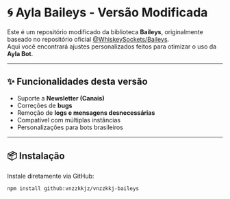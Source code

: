 # 🌀 Ayla Baileys - Versão Modificada

Este é um repositório modificado da biblioteca **Baileys**, originalmente baseado no repositório oficial [@WhiskeySockets/Baileys](https://github.com/WhiskeySockets/Baileys).  
Aqui você encontrará ajustes personalizados feitos para otimizar o uso da **Ayla Bot**.

---

## ✨ Funcionalidades desta versão

- Suporte a **Newsletter (Canais)**
- Correções de **bugs**
- Remoção de **logs e mensagens desnecessárias**
- Compatível com múltiplas instâncias
- Personalizações para bots brasileiros

---

## 📦 Instalação

Instale diretamente via GitHub:

```bash
npm install github:vnzzkkjz/vnzzkkj-baileys

